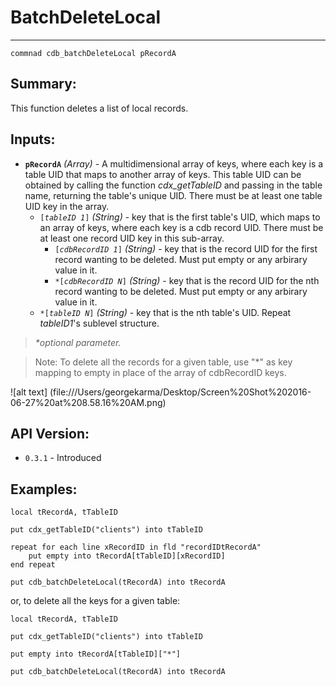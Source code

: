 # BatchDeleteLocal
---
```
commnad cdb_batchDeleteLocal pRecordA
```
## Summary:
This function deletes a list of local records.

## Inputs:
* **`pRecordA`** *(Array)* - A multidimensional array of keys, where each key is a table UID that maps to another array of keys. This table UID can be obtained by calling the function *cdx_getTableID* and passing in the table name, returning the table's unique UID. There must be at least one table UID key in the array.
    * `[`*`tableID 1`*`]` *(String)* - key that is the first table's UID, which maps to an array of keys, where each key is a cdb record UID. There must be at least one record UID key in this sub-array.
    	* `[`*`cdbRecordID 1`*`]` *(String)* - key that is the record UID for the first record wanting to be deleted. Must put empty or any arbirary value in it.
    	* `*[`*`cdbRecordID N`*`]` *(String)* - key that is the record UID for the nth record wanting to be deleted. Must put empty or any arbirary value in it.
    * `*[`*`tableID N`*`]` *(String)* - key that is the nth table's UID. Repeat *tableID1*'s sublevel structure.

> _*optional parameter._

> Note: To delete all the records for a given table, use "\*" as key mapping to empty in place of the array of cdbRecordID keys.


![alt text] (file:///Users/georgekarma/Desktop/Screen%20Shot%202016-06-27%20at%208.58.16%20AM.png)

## API Version:
* `0.3.1` - Introduced

## Examples:
```
local tRecordA, tTableID
     
put cdx_getTableID("clients") into tTableID
     
repeat for each line xRecordID in fld "recordIDtRecordA"
	put empty into tRecordA[tTableID][xRecordID]
end repeat
     
put cdb_batchDeleteLocal(tRecordA) into tRecordA
```

or, to delete all the keys for a given table:

```
local tRecordA, tTableID
     
put cdx_getTableID("clients") into tTableID
     
put empty into tRecordA[tTableID]["*"]

put cdb_batchDeleteLocal(tRecordA) into tRecordA
```